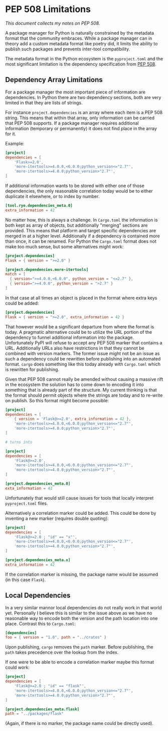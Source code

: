 # PEP 508 Limitations

*This document collects my notes on PEP 508.*

A package manager for Python is naturally constrained by the metadata format that the
community embraces.  While a package manager can in theory add a custom metadata format
like poetry did, it limits the ability to publish such packages and prevents inter-tool
compatibility.

The metadata format in the Python ecosystem is the `pyproject.toml` and the most significant
limitation is the dependency specification from [PEP 508](https://peps.python.org/pep-0508/).

## Dependency Array Limitations

For a package manager the most important piece of information are dependencies.  In Python
there are two dependency sections, both are very limited in that they are lists of strings.

For instance `project.dependencies` is an array where each item is a PEP 508 string.  This
means that within that array, only information can be carried that PEP 508 supports.  If a
package manager requires additional information (temporary or permanently) it does not find
place in the array for it.

Example:

```toml
[project]
dependencies = [
    'Flask>=2.0',
    'more-itertools>=4.0.0,<6.0.0;python_version<="2.7"',
    'more-itertools>=4.0.0;python_version>"2.7"',
]
```

If additional information wants to be stored with either one of those dependencies, the only
reasonable correlation today would be to either duplicate it elsewhere, or to index by number.

```toml
[tool.rye.dependencies_meta.0]
extra_information = 42
```

No matter how, this is always a challenge.  In `Cargo.toml` the information is both kept as
array of objects, but additionally "merging" sections are provided.  This means that platform
and target specific dependencies are merged in at a higher level.  Additionally if a dependency
is contained more than once, it can be renamed.  For Python the `Cargo.toml` format does not make
too much sense, but some alternatives might work:

```toml
[project.dependencies]
Flask = { version = ">=2.0" }

[project.dependencies.more-itertools]
match = [
  { version=">=4.0.0,<6.0.0", python_version = "<=2.7" },
  { version=">=4.0.0", python_version = ">2.7" }
]
```

In that case at all times an object is placed in the format where extra keys could be added:

```toml
[project.dependencies]
Flask = { version = ">=2.0", extra_information = 42 }
```

That however would be a significant departure from where the format is today.  A pragmatic
alternative could be to utilize the URL portion of the dependency to funnel additional
information into the package.  Unfortunately PyPI will refuse to accept any PEP 508 marker
that contains a URL.  Additionally URLs also have restrictions in that they cannot be
combined with version markers.  The former issue might not be an issue as such a
dependency could be rewritten before publishing into an automated format.
`cargo` does something like this today already with `Cargo.toml` which is rewritten for
publishing.

Given that PEP 508 cannot really be amended without causing a massive rift in the
ecosystem the solution has to come down to encoding it into something that is already
part of the structure.  My current thinking is that the format should permit objects
where the strings are today and to re-write on publish.  So this format might become
possible:

```toml
[project]
dependencies = [
    { version = 'Flask@>=2.0', extra_information = 42 },
    'more-itertools>=4.0.0,<6.0.0;python_version<="2.7"',
    'more-itertools>=4.0.0;python_version>"2.7"',
]

# turns into

[project]
dependencies = [
    'Flask@>=2.0',
    'more-itertools>=4.0.0,<6.0.0;python_version<="2.7"',
    'more-itertools>=4.0.0;python_version>"2.7"',
]

[project.dependencies_meta.0]
exta_information = 42
```

Unfortunately that would still cause issues for tools that locally interpret `pyproject.toml`
files.

Alternatively a correlation marker could be added.  This could be done by inventing a new
marker (requires double quoting):

```toml
[project]
dependencies = [
    'Flask@>=2.0 ; "id" == "x"',
    'more-itertools>=4.0.0,<6.0.0;python_version<="2.7"',
    'more-itertools>=4.0.0;python_version>"2.7"',
]

[project.dependencies_meta.x]
extra_information = 42
```

If the correlation marker is missing, the package name would be assumed (in this case `Flask`).

## Local Dependencies

In a very similar mannor local dependencies do not really work in that world yet.  Personally
I believe this is similar to the issue above as we have no reasonable way to encode both the
version and the path location into one place.  Contrast this to `Cargo.toml`:

```toml
[dependencies]
foo = { version = "1.0", path = "../crates" }
```

Upon publishing, `cargo` removes the `path` marker.  Before publishing, the `path` takes
precedence over the lookup from the index.

If one were to be able to encode a correlation marker maybe this format could work:


```toml
[project]
dependencies = [
    'Flask@>=2.0 ; "id" == "flask"',
    'more-itertools>=4.0.0,<6.0.0;python_version<="2.7"',
    'more-itertools>=4.0.0;python_version>"2.7"',
]

[project.dependencies_meta.flask]
path = "../packages/flask"
```

(Again, if there is no marker, the package name could be directly used).
